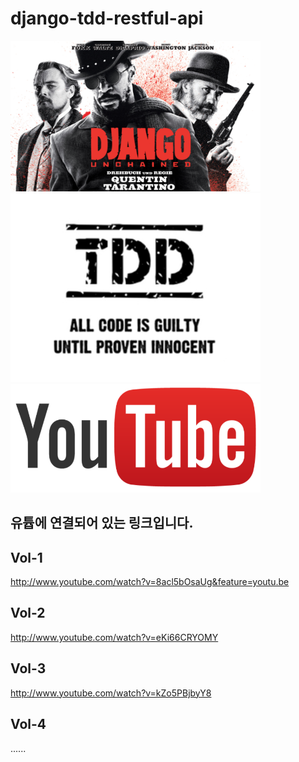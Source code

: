 # django-tdd-restful-api


<p align="left">
  <img src="./.img/django.png" width="400"/>
  <img src="./.img/tdd.png" width="400"/>
  <img src="./.img/youtube.png" width="400"/>
</p>






## 유튭에 연결되어 있는 링크입니다.
## Vol-1
http://www.youtube.com/watch?v=8acl5bOsaUg&feature=youtu.be

## Vol-2
http://www.youtube.com/watch?v=eKi66CRYOMY

## Vol-3
http://www.youtube.com/watch?v=kZo5PBjbyY8

## Vol-4
......
